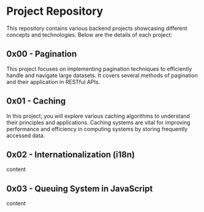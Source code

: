 # Project Repository

This repository contains various backend projects showcasing different concepts and technologies. Below are the details of each project:

## 0x00 - Pagination

This project focuses on implementing pagination techniques to efficiently handle and navigate large datasets. It covers several methods of pagination and their application in RESTful APIs.

## 0x01 - Caching

In this project, you will explore various caching algorithms to understand their principles and applications. Caching systems are vital for improving performance and efficiency in computing systems by storing frequently accessed data.

## 0x02 - Internationalization (i18n)

content

## 0x03 - Queuing System in JavaScript

content